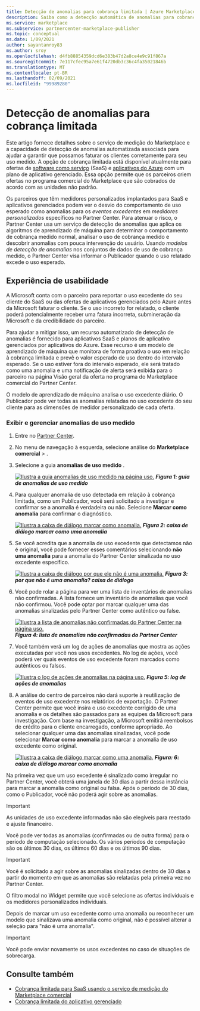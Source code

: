 ```yaml
---
title: Detecção de anomalias para cobrança limitada | Azure Marketplace
description: Saiba como a detecção automática de anomalias para cobrança limitada ajuda a garantir que seus clientes sejam cobrados corretamente para uso limitado da sua oferta de Marketplace comercial.
ms.service: marketplace
ms.subservice: partnercenter-marketplace-publisher
ms.topic: conceptual
ms.date: 1/09/2021
author: sayantanroy83
ms.author: sroy
ms.openlocfilehash: d4fb88854359dcd6e383b47d2a8ce4e9c91f867a
ms.sourcegitcommit: 7e117cfec95a7e61f4720db3c36c4fa35021846b
ms.translationtype: MT
ms.contentlocale: pt-BR
ms.lasthandoff: 02/09/2021
ms.locfileid: "99989280"
---
```

# <a name="anomaly-detection-for-metered-billing"></a>Detecção de anomalias para cobrança limitada

Este artigo fornece detalhes sobre o serviço de medição do Marketplace e a capacidade de detecção de anomalias automatizada associada para ajudar a garantir que possamos faturar os clientes corretamente para seu uso medido. A opção de cobrança limitada está disponível atualmente para ofertas de [software como serviço](plan-saas-offer.md) (SaaS) e [aplicativos do Azure](plan-azure-application-offer.md#types-of-plans) com um plano de aplicativo gerenciado. Essa opção permite que os parceiros criem ofertas no programa comercial do Marketplace que são cobrados de acordo com as unidades não padrão.

Os parceiros que têm medidores personalizados implantados para SaaS e aplicativos gerenciados podem ver o desvio do comportamento de uso esperado como anomalias para os _eventos excedentes_ em _medidores personalizados_ específicos no Partner Center. Para atenuar o risco, o Partner Center usa um serviço de detecção de anomalias que aplica os algoritmos de aprendizado de máquina para determinar o comportamento de cobrança medido normal, analisar o uso de cobrança medido e descobrir anomalias com pouca intervenção do usuário. Usando _modelos de detecção de anomalias_ nos conjuntos de dados de uso de cobrança medido, o Partner Center visa informar o Publicador quando o uso relatado excede o uso esperado.

## <a name="usability-experience"></a>Experiência de usabilidade

A Microsoft conta com o parceiro para reportar o uso excedente do seu cliente do SaaS ou das ofertas de aplicativos gerenciados pelo Azure antes da Microsoft faturar o cliente. Se o uso incorreto for relatado, o cliente poderá potencialmente receber uma fatura incorreta, submineração da Microsoft e da credibilidade do parceiro.

Para ajudar a mitigar isso, um recurso automatizado de detecção de anomalias é fornecido para aplicativos SaaS e planos de aplicativo gerenciados por aplicativos do Azure. Esse recurso é um modelo de aprendizado de máquina que monitora de forma proativa o uso em relação à cobrança limitada e prevê o valor esperado de uso dentro do intervalo esperado. Se o uso estiver fora do intervalo esperado, ele será tratado como uma anomalia e uma notificação de alerta será exibida para o parceiro na página Visão geral da oferta no programa do Marketplace comercial do Partner Center.

O modelo de aprendizado de máquina analisa o uso excedente diário. O Publicador pode ver todas as anomalias relatadas no uso excedente do seu cliente para as dimensões de medidor personalizado de cada oferta.

### <a name="view-and-manage-metered-usage-anomalies"></a>Exibir e gerenciar anomalias de uso medido

1. Entre no [Partner Center](https://partner.microsoft.com/dashboard/home).
1. No menu de navegação à esquerda, selecione análise do **Marketplace comercial**  >  .
1. Selecione a guia **anomalias de uso medido** .

    [![Ilustra a guia anomalias de uso medido na página uso.](./media/anomaly-detection/metered-usage-anomalies.png)](./media/anomaly-detection/metered-usage-anomalies.png#lightbox)
    ***Figura 1: guia de anomalias de uso medido***

1. Para qualquer anomalia de uso detectada em relação à cobrança limitada, como um Publicador, você será solicitado a investigar e confirmar se a anomalia é verdadeira ou não. Selecione **Marcar como anomalia** para confirmar o diagnóstico.

     [![Ilustra a caixa de diálogo marcar como anomalia.](./media/anomaly-detection/mark-as-anomaly.png)](./media/anomaly-detection/mark-as-anomaly.png#lightbox)
    ***Figura 2: caixa de diálogo marcar como uma anomalia***

1. Se você acredita que a anomalia de uso excedente que detectamos não é original, você pode fornecer esses comentários selecionando **não uma anomalia** para a anomalia do Partner Center sinalizada no uso excedente específico.

    [![Ilustra a caixa de diálogo por que ele não é uma anomalia.](./media/anomaly-detection/why-is-it-not-an-anomaly.png)](./media/anomaly-detection/why-is-it-not-an-anomaly.png#lightbox)
    ***Figura 3: por que não é uma anomalia? caixa de diálogo***

1. Você pode rolar a página para ver uma lista de inventários de anomalias não confirmadas. A lista fornece um inventário de anomalias que você não confirmou. Você pode optar por marcar qualquer uma das anomalias sinalizadas pelo Partner Center como autêntico ou false.

   [![Ilustra a lista de anomalias não confirmadas do Partner Center na página uso.](./media/anomaly-detection/unacknowledged-anomalies.png)](./media/anomaly-detection/unacknowledged-anomalies.png#lightbox)
    ***Figura 4: lista de anomalias não confirmadas do Partner Center***

1. Você também verá um log de ações de anomalias que mostra as ações executadas por você nos usos excedentes. No log de ações, você poderá ver quais eventos de uso excedente foram marcados como autênticos ou falsos.

   [ ![ Ilustra o log de ações de anomalias na página uso.](./media/anomaly-detection/anomaly-action-log.png)](./media/anomaly-detection/anomaly-action-log.png#lightbox) 
    ***Figura 5: log de ações de anomalias***

1. A análise do centro de parceiros não dará suporte à reutilização de eventos de uso excedente nos relatórios de exportação. O Partner Center permite que você insira o uso excedente corrigido de uma anomalia e os detalhes são passados para as equipes da Microsoft para investigação. Com base na investigação, a Microsoft emitirá reembolsos de crédito para o cliente encarregado, conforme apropriado. Ao selecionar qualquer uma das anomalias sinalizadas, você pode selecionar **Marcar como anomalia** para marcar a anomalia de uso excedente como original.

   [ ![ Ilustra a caixa de diálogo marcar como uma anomalia.](./media/anomaly-detection/new-reported-usage.png)](./media/anomaly-detection/new-reported-usage.png#lightbox) 
    ***Figura: 6: caixa de diálogo marcar como anomalia***

Na primeira vez que um uso excedente é sinalizado como irregular no Partner Center, você obterá uma janela de 30 dias a partir dessa instância para marcar a anomalia como original ou falsa. Após o período de 30 dias, como o Publicador, você não poderá agir sobre as anomalias.

> [!IMPORTANT]
> As unidades de uso excedente informadas não são elegíveis para reestado e ajuste financeiro.

Você pode ver todas as anomalias (confirmadas ou de outra forma) para o período de computação selecionado. Os vários períodos de computação são os últimos 30 dias, os últimos 60 dias e os últimos 90 dias.

> [!IMPORTANT]
> Você é solicitado a agir sobre as anomalias sinalizadas dentro de 30 dias a partir do momento em que as anomalias são relatadas pela primeira vez no Partner Center.

O filtro modal no Widget permite que você selecione as ofertas individuais e os medidores personalizados individuais.

Depois de marcar um uso excedente como uma anomalia ou reconhecer um modelo que sinalizava uma anomalia como original, não é possível alterar a seleção para "não é uma anomalia".

> [!IMPORTANT]
> Você pode enviar novamente os usos excedentes no caso de situações de sobrecarga.

## <a name="see-also"></a>Consulte também
- [Cobrança limitada para SaaS usando o serviço de medição do Marketplace comercial](./partner-center-portal/saas-metered-billing.md)
- [Cobrança limitada do aplicativo gerenciado](./partner-center-portal/azure-app-metered-billing.md)
